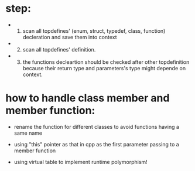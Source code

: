 # step:
+ 1. scan all topdefines' (enum, struct, typedef, class, function)
  decleration and save them into context

+ 2. scan all topdefines' definition.

+ 3. the functions decleartion should be checked after other topdefinition because their return type and parameters's type might 
depende on context.

# how to handle class member and member function:
+ rename the function for different classes 
  to avoid functions having a same name

+ using "this" pointer as that in cpp as the first parameter 
  passing to a member function

+ using virtual table to implement runtime polymorphism!